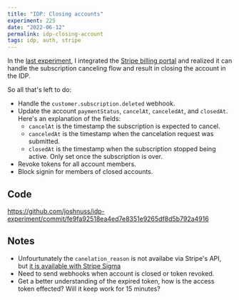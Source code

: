 ```yaml
---
title: "IDP: Closing accounts"
experiment: 225
date: "2022-06-12"
permalink: idp-closing-account
tags: idp, auth, stripe
---
```


In the [last experiment](/posts/idp-plan-change), I integrated the [Stripe billing portal](https://stripe.com/docs/api/customer_portal) and realized it can handle the subscription canceling flow and result in closing the account in the IDP.

So all that's left to do:

- Handle the `customer.subscription.deleted` webhook.
- Update the account `paymentStatus`, `cancelAt`, `canceledAt`, and `closedAt`. Here's an explanation of the fields:
  - `cancelAt` is the timestamp the subscription is expected to cancel.
  - `canceledAt` is the timestamp when the cancelation request was submitted.
  - `closedAt` is the timestamp when the subscription stopped being active. Only set once the subscription is over.
- Revoke tokens for all account members.
- Block signin for members of closed accounts.

## Code

https://github.com/joshnuss/idp-experiment/commit/fe9fa92518ea4ed7e8351e9265df8d5b792a4916

## Notes

- Unfourtunately the `canelation_reason` is not availabe via Stripe's API, but [it is available with Stripe Sigma](https://stackoverflow.com/a/71253916/306520)
- Need to send webhooks when account is closed or token revoked.
- Get a better understanding of the expired token, how is the access token effected? Will it keep work for 15 minutes?
